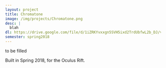```yaml
---
layout: project
title: Chromatone
image: /img/projects/Chromatone.png
desc: |
  blah
dl: https://drive.google.com/file/d/1iZRKYvxxgn5SVH5ixd2TrdUbfwL2b_DJ/view
semester: spring2018
---
```

to be filled

Built in Spring 2018, for the Oculus Rift.